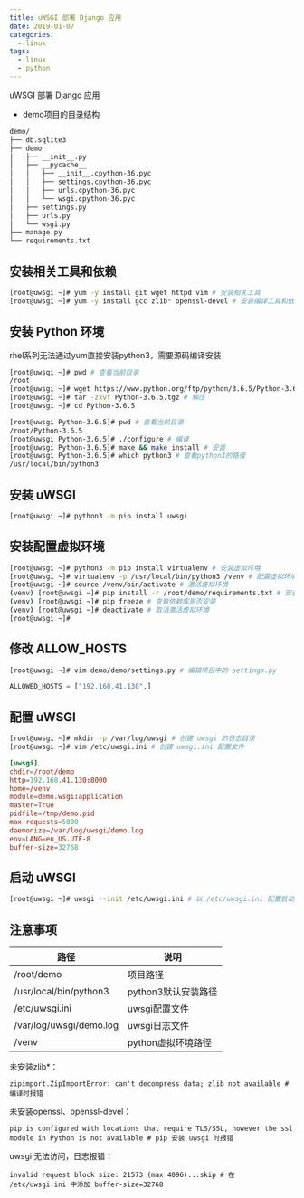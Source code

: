 ```yaml
---
title: uWSGI 部署 Django 应用
date: 2019-01-07
categories:
  - linux
tags:
  - linux
  - python
---
```


uWSGI 部署 Django 应用
<!-- more -->

+ demo项目的目录结构

```bash
demo/
├── db.sqlite3
├── demo
│   ├── __init__.py
│   ├── __pycache__
│   │   ├── __init__.cpython-36.pyc
│   │   ├── settings.cpython-36.pyc
│   │   ├── urls.cpython-36.pyc
│   │   └── wsgi.cpython-36.pyc
│   ├── settings.py
│   ├── urls.py
│   └── wsgi.py
├── manage.py
└── requirements.txt
```

## 安装相关工具和依赖

```bash
[root@uwsgi ~]# yum -y install git wget httpd vim # 安装相关工具
[root@uwsgi ~]# yum -y install gcc zlib* openssl-devel # 安装编译工具和依赖库
```
## 安装 Python 环境
rhel系列无法通过yum直接安装python3，需要源码编译安装
```bash
[root@uwsgi ~]# pwd # 查看当前目录
/root
[root@uwsgi ~]# wget https://www.python.org/ftp/python/3.6.5/Python-3.6.5.tgz # 下载python3.6.5
[root@uwsgi ~]# tar -zxvf Python-3.6.5.tgz # 解压
[root@uwsgi ~]# cd Python-3.6.5

[root@uwsgi Python-3.6.5]# pwd # 查看当前目录
/root/Python-3.6.5
[root@uwsgi Python-3.6.5]# ./configure # 编译
[root@uwsgi Python-3.6.5]# make && make install # 安装
[root@uwsgi Python-3.6.5]# which python3 # 查看python3的路径
/usr/local/bin/python3
```

## 安装 uWSGI
```bash
[root@uwsgi ~]# python3 -m pip install uwsgi
```
## 安装配置虚拟环境
```bash
[root@uwsgi ~]# python3 -m pip install virtualenv # 安装虚拟环境
[root@uwsgi ~]# virtualenv -p /usr/local/bin/python3 /venv # 配置虚拟环境
[root@uwsgi ~]# source /venv/bin/activate # 激活虚拟环境
(venv) [root@uwsgi ~]# pip install -r /root/demo/requirements.txt # 安装项目依赖
(venv) [root@uwsgi ~]# pip freeze # 查看依赖库是否安装
(venv) [root@uwsgi ~]# deactivate # 取消激活虚拟环境
[root@uwsgi ~]# 
```

## 修改 ALLOW_HOSTS
```bash
[root@uwsgi ~]# vim demo/demo/settings.py # 编辑项目中的 settings.py
```
```py
ALLOWED_HOSTS = ["192.168.41.130",]
```

## 配置 uWSGI
```bash
[root@uwsgi ~]# mkdir -p /var/log/uwsgi # 创建 uwsgi 的日志目录
[root@uwsgi ~]# vim /etc/uwsgi.ini # 创建 uwsgi.ini 配置文件
```

```conf
[uwsgi]
chdir=/root/demo
http=192.168.41.130:8000
home=/venv
module=demo.wsgi:application
master=True
pidfile=/tmp/demo.pid
max-requests=5000
daemonize=/var/log/uwsgi/demo.log
env=LANG=en_US.UTF-8
buffer-size=32768
```

## 启动 uWSGI
```bash
[root@uwsgi ~]# uwsgi --init /etc/uwsgi.ini # 以 /etc/uwsgi.ini 配置启动 uwsgi
```

## 注意事项

|路径|说明|
|-|-|
|/root/demo|项目路径|
|/usr/local/bin/python3|python3默认安装路径|
|/etc/uwsgi.ini|uwsgi配置文件|
|/var/log/uwsgi/demo.log|uwsgi日志文件|
|/venv|python虚拟环境路径|

未安装zlib*：
```
zipimport.ZipImportError: can't decompress data; zlib not available # 编译时报错
```
未安装openssl、openssl-devel：
```
pip is configured with locations that require TLS/SSL, however the ssl module in Python is not available # pip 安装 uwsgi 时报错
```
uwsgi 无法访问，日志报错：
```
invalid request block size: 21573 (max 4096)...skip # 在 /etc/uwsgi.ini 中添加 buffer-size=32768
```